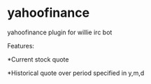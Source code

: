 # yahoofinance
yahoofinance plugin for willie irc bot

Features:

*Current stock quote

*Historical quote over period specified in y,m,d
